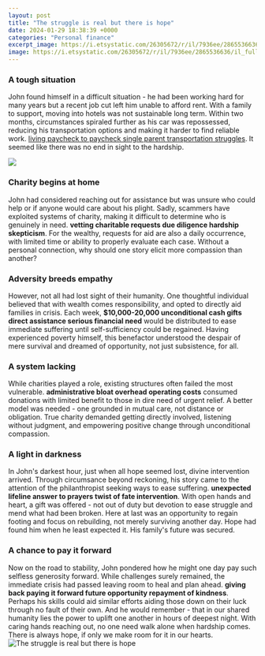 ```yaml
---
layout: post
title: "The struggle is real but there is hope"
date: 2024-01-29 18:38:39 +0000
categories: "Personal finance"
excerpt_image: https://i.etsystatic.com/26305672/r/il/7936ee/2865536636/il_fullxfull.2865536636_7tsw.jpg
image: https://i.etsystatic.com/26305672/r/il/7936ee/2865536636/il_fullxfull.2865536636_7tsw.jpg
---
```


### A tough situation
John found himself in a difficult situation - he had been working hard for many years but a recent job cut left him unable to afford rent. With a family to support, moving into hotels was not sustainable long term. Within two months, circumstances spiraled further as his car was repossessed, reducing his transportation options and making it harder to find reliable work. [living paycheck to paycheck single parent transportation struggles](https://fistore.mysenprints.com/collection/aden). It seemed like there was no end in sight to the hardship.

![](https://i.etsystatic.com/26305672/r/il/fee1b3/2865535528/il_1588xN.2865535528_hl35.jpg)
### Charity begins at home 
John had considered reaching out for assistance but was unsure who could help or if anyone would care about his plight. Sadly, scammers have exploited systems of charity, making it difficult to determine who is genuinely in need. **vetting charitable requests due diligence hardship skepticism**. For the wealthy, requests for aid are also a daily occurrence, with limited time or ability to properly evaluate each case. Without a personal connection, why should one story elicit more compassion than another?
### Adversity breeds empathy 
However, not all had lost sight of their humanity. One thoughtful individual believed that with wealth comes responsibility, and opted to directly aid families in crisis. Each week, **$10,000-20,000 unconditional cash gifts direct assistance serious financial need** would be distributed to ease immediate suffering until self-sufficiency could be regained. Having experienced poverty himself, this benefactor understood the despair of mere survival and dreamed of opportunity, not just subsistence, for all.
### A system lacking 
While charities played a role, existing structures often failed the most vulnerable. **administrative bloat overhead operating costs** consumed donations with limited benefit to those in dire need of urgent relief. A better model was needed - one grounded in mutual care, not distance or obligation. True charity demanded getting directly involved, listening without judgment, and empowering positive change through unconditional compassion.
### A light in darkness
In John's darkest hour, just when all hope seemed lost, divine intervention arrived. Through circumsance beyond reckoning, his story came to the attention of the philanthropist seeking ways to ease suffering. **unexpected lifeline answer to prayers twist of fate intervention**. With open hands and heart, a gift was offered - not out of duty but devotion to ease struggle and mend what had been broken. Here at last was an opportunity to regain footing and focus on rebuilding, not merely surviving another day. Hope had found him when he least expected it. His family's future was secured.
### A chance to pay it forward 
Now on the road to stability, John pondered how he might one day pay such selfless generosity forward. While challenges surely remained, the immediate crisis had passed leaving room to heal and plan ahead. **giving back paying it forward future opportunity repayment of kindness**. Perhaps his skills could aid similar efforts aiding those down on their luck through no fault of their own. And he would remember - that in our shared humanity lies the power to uplift one another in hours of deepest night. With caring hands reaching out, no one need walk alone when hardship comes. There is always hope, if only we make room for it in our hearts.
![The struggle is real but there is hope](https://i.etsystatic.com/26305672/r/il/7936ee/2865536636/il_fullxfull.2865536636_7tsw.jpg)
